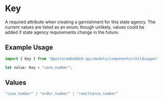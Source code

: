 # Key

A required attribute when creating a garnishment for this state agency. The current values are listed as an enum; though unlikely, values could be added if state agency requirements change in the future.

## Example Usage

```typescript
import { Key } from "@gusto/embedded-api/models/components/childsupportdata.js";

let value: Key = "case_number";
```

## Values

```typescript
"case_number" | "order_number" | "remittance_number"
```